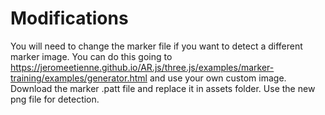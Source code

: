 # Modifications

You will need to change the marker file if you want to detect a different marker image. You can do this going to https://jeromeetienne.github.io/AR.js/three.js/examples/marker-training/examples/generator.html and use your own custom image. Download the marker .patt file and replace it in assets folder. Use the new png file for detection.

